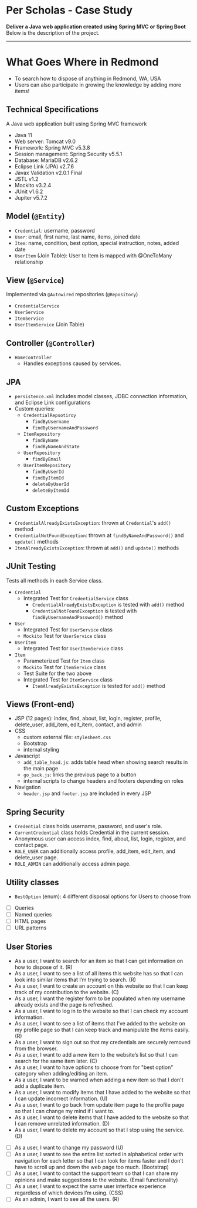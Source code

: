 # Per Scholas - Case Study
**Deliver a Java web application created using Spring MVC or Spring Boot**  
Below is the description of the project.

---

# What Goes Where in Redmond
- To search how to dispose of anything in Redmond, WA, USA
- Users can also participate in growing the knowledge by adding more items!

## Technical Specifications
A Java web application built using Spring MVC framework
- Java 11
- Web server: Tomcat v9.0
- Framework: Spring MVC v5.3.8
- Session management: Spring Security v5.5.1
- Database: MariaDB v2.6.2
- Eclipse Link (JPA) v2.7.6
- Javax Validation v2.0.1 Final
- JSTL v1.2
- Mockito v3.2.4
- JUnit v1.6.2
- Jupiter v5.7.2

## Model (`@Entity`)
- `Credential`: username, password
- `User`: email, first name, last name, items, joined date
- `Item`: name, condition, best option, special instruction, notes, added date
- `UserItem` (Join Table): User to Item is mapped with @OneToMany relationship

## View (`@Service`)
Implemented via `@Autowired` repositories (`@Repository`)
- `CredentialService`
- `UserService`
- `ItemService`
- `UserItemService` (Join Table)

## Controller (`@Controller`)
- `HomeController`
    - Handles exceptions caused by services.

## JPA
- `persistence.xml` includes model classes, JDBC connection information, and Eclipse Link configurations
- Custom queries: 
    - `CredentialRepsotiroy`
       - `findByUsername`
       - `findByUsernameAndPassword`
    - `ItemRepository`
       - `findByName`
       - `findByNameAndState`
    - `UserRepository`
       - `findByEmail`
    - `UserItemRepository`
       - `findByUserId`
       - `findByItemId`
       - `deleteByUserId`
       - `deleteByItemId`

## Custom Exceptions
- `CredentialAlreadyExistsException`: thrown at `Credential`'s `add()` method
- `CredentialNotFoundException`: thrown at `findByNameAndPassword()` and `update()` methods
- `ItemAlreadyExistsException`: thrown at `add()` and `update()` methods

## JUnit Testing
Tests all methods in each Service class.
- `Credential`
    - Integrated Test for `CredentialService` class
       - `CredentialAlreadyExistsException` is tested with `add()` method
       - `CredentialNotFoundException` is tested with `findByUsernameAndPassword()` method
- `User`
    - Integrated Test for `UserService` class
    - `Mockito` Test for `UserService` class
- `UserItem`
    - Integrated Test for `UserItemService` class
- `Item` 
    - Parameterized Test for `Item` class
    - `Mockito` Test for `ItemService` class
    - Test Suite for the two above
    - Integrated Test for `ItemService` class
       - `ItemAlreadyExistsException` is tested for `add()` method 

## Views (Front-end)
- JSP (12 pages): index, find, about, list, login, register, profile, delete_user, add_item, edit_item, contact, and admin
- CSS
    - custom external file: `stylesheet.css`
    - Bootstrap
    - internal styling
- Javascript
    - `add_table_head.js`: adds table head when showing search results in the main page
    - `go_back.js`: links the previous page to a button
    - internal scripts to change headers and footers depending on roles
- Navigation
    - `header.jsp` and `footer.jsp` are included in every JSP
    
## Spring Security
- `Credential` class holds username, password, and user's role.
- `CurrentCredential` class holds Credential in the current session.
- Anonymous user can access index, find, about, list, login, register, and contact page.
- `ROLE_USER` can additionally access profile, add_item, edit_item, and delete_user page.
- `ROLE_ADMIN` can additionally access admin page.

## Utility classes
- `BestOption` (enum): 4 different disposal options for Users to choose from
- [ ] Queries
- [ ] Named queries
- [ ] HTML pages
- [ ] URL patterns

## User Stories
- As a user, I want to search for an item so that I can get information on how to dispose of it. (R)
- As a user, I want to see a list of all items this website has so that I can look into similar items that I’m trying to search. (R)
- As a user, I want to create an account on this website so that I can keep track of my contribution to the website. (C)
- As a user, I want the register form to be populated when my username already exists and the page is refreshed.
- As a user, I want to log in to the website so that I can check my account information.
- As a user, I want to see a list of items that I’ve added to the website on my profile page so that I can keep track and manipulate the items easily. (R)
- As a user, I want to sign out so that my credentials are securely removed from the browser.
- As a user, I want to add a new item to the website’s list so that I can search for the same item later. (C)
- As a user, I want to have options to choose from for "best option" category when adding/editing an item.
- As a user, I want to be warned when adding a new item so that I don't add a duplicate item.
- As a user, I want to modify items that I have added to the website so that I can update incorrect information. (U)
- As a user, I want to go back from update item page to the profile page so that I can change my mind if I want to.
- As a user, I want to delete items that I have added to the website so that I can remove unrelated information. (D)
- As a user, I want to delete my account so that I stop using the service. (D)
- [ ] As a user, I want to change my password (U)
- [ ] As a user, I want to see the entire list sorted in alphabetical order with navigation for each letter so that I can look for items faster and I don’t have to scroll up and down the web page too much. (Bootstrap)
- [ ] As a user, I want to contact the support team so that I can share my opinions and make suggestions to the website. (Email functionality)
- [ ] As a user, I want to expect the same user interface experience regardless of which devices I’m using. (CSS)
- [ ] As an admin, I want to see all the users. (R)